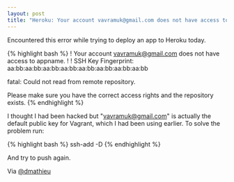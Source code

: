 ```yaml
---
layout: post
title: "Heroku: Your account vavramuk@gmail.com does not have access to appname"
---
```


Encountered this error while trying to deploy an app to Heroku today.

{% highlight bash %}
 !  Your account vavramuk@gmail.com does not have access to appname.
 !
 !  SSH Key Fingerprint: aa:bb:aa:bb:aa:bb:aa:bb:aa:bb:aa:bb:aa:bb:aa:bb

fatal: Could not read from remote repository.

Please make sure you have the correct access rights
and the repository exists.
{% endhighlight %}

I thought I had been hacked but "vavramuk@gmail.com" is actually the default
public key for Vagrant, which I had been using earlier. To solve the problem
run:

{% highlight bash %}
ssh-add -D
{% endhighlight %}

And try to push again.

Via [@dmathieu](https://twitter.com/dmathieu/status/456347197571735553)